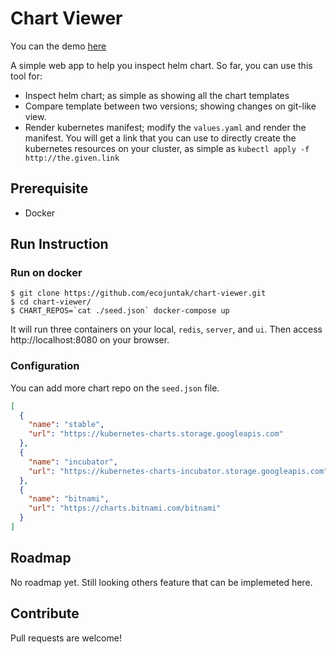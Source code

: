 # Chart Viewer

You can the demo [here](https://chart-viewer-84975.web.app)

A simple web app to help you inspect helm chart. So far, you can use this tool for:
- Inspect helm chart; as simple as showing all the chart templates
- Compare template between two versions; showing changes on git-like view.
- Render kubernetes manifest; modify the `values.yaml` and render the manifest. You will get a link that you can use to directly create the kubernetes resources on your cluster, as simple as `kubectl apply -f http://the.given.link` 

## Prerequisite
- Docker

## Run Instruction

### Run on docker
```shell script
$ git clone https://github.com/ecojuntak/chart-viewer.git
$ cd chart-viewer/
$ CHART_REPOS=`cat ./seed.json` docker-compose up
```
It will run three containers on your local, `redis`, `server`, and `ui`.
Then access http://localhost:8080 on your browser.

### Configuration
You can add more chart repo on the `seed.json` file.
```json
[
  {
    "name": "stable",
    "url": "https://kubernetes-charts.storage.googleapis.com"
  },
  {
    "name": "incubator",
    "url": "https://kubernetes-charts-incubator.storage.googleapis.com"
  },
  {
    "name": "bitnami",
    "url": "https://charts.bitnami.com/bitnami"
  }
]
```

## Roadmap
No roadmap yet. Still looking others feature that can be implemeted here.

## Contribute
Pull requests are welcome!
